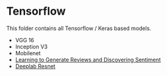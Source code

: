 # Tensorflow 
This folder contains all Tensorflow / Keras based models.

- VGG 16
- Inception V3
- Mobilenet
- [Learning to Generate Reviews and Discovering Sentiment](https://github.com/openai/generating-reviews-discovering-sentiment)
- [Deeplab Resnet](https://github.com/DrSleep/tensorflow-deeplab-resnet)
